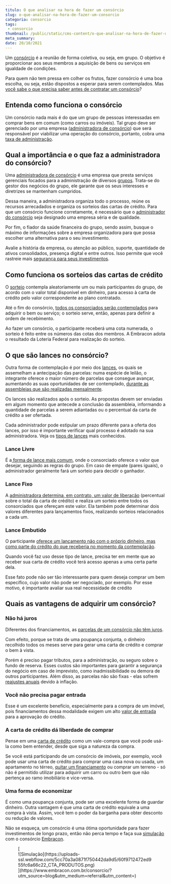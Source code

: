 ```yaml
---
titulo: O que analisar na hora de fazer um consórcio
slug: o-que-analisar-na-hora-de-fazer-um-consorcio
categoria: consorcio
tags:
 - consorcio
thumbnail: /public/static/cms-content/o-que-analisar-na-hora-de-fazer-um-consorcio.jpg
meta_summary: 
date: 20/10/2021
---
```

Um [consórcio](https://www.embracon.com.br/blog/as-principais-vantagens-do-consorcio) é a reunião de forma coletiva, ou seja, em grupo. O objetivo é proporcionar aos seus membros a aquisição de bens ou serviços em igualdade de condições.

Para quem não tem pressa em colher os frutos, fazer consórcio é uma boa escolha, ou seja, estão dispostos a esperar para serem contemplados. Mas [você sabe o que precisa saber antes de contratar um consórcio](https://www.embracon.com.br/blog/o-que-voce-deve-considerar-antes-de-contratar-um-consorcio)?

Entenda como funciona o consórcio 
----------------------------------

Um consórcio nada mais é do que um grupo de pessoas interessadas em comprar bens em comum (como carros ou imóveis). Tal grupo deve ser gerenciado por uma empresa ([administradora de consórcio](https://www.embracon.com.br/blog/como-escolher-uma-administradora-de-consorcio)) que será responsável por viabilizar uma operação do consórcio, portanto, cobra uma[ taxa de administração](https://www.embracon.com.br/blog/o-que-e-a-taxa-de-administracao-do-consorcio).

Qual a importância e o que faz a administradora do consórcio? 
--------------------------------------------------------------

Uma [administradora de consórcio](https://www.embracon.com.br/blog/afinal-o-que-uma-administradora-de-consorcio-faz) é uma empresa que presta serviços gerenciais focados para a administração de diversos [grupos](https://www.embracon.com.br/blog/como-funciona-um-grupo-de-consorcio). Trata-se do gestor dos negócios do grupo, ele garante que os seus interesses e diretrizes se mantenham cumpridos.

Dessa maneira, a administradora organiza todo o processo, reúne os recursos arrecadados e organiza os sorteios das cartas de crédito. Para que um consórcio funcione corretamente, é necessário que o [administrador do consórcio](https://www.embracon.com.br/blog/porque-escolher-a-embracon-como-sua-administradora-de-consorcio) seja designado uma empresa séria e de qualidade.

Por fim, o fiador da saúde financeira do grupo, sendo assim, busque o máximo de informações sobre a empresa organizadora para que possa escolher uma alternativa para o seu investimento.

Avalie a história da empresa, ou atenção ao público, suporte, quantidade de ativos consolidados, presença digital e entre outros. Isso permite que você rastreie mais [segurança para seus investimentos](https://www.embracon.com.br/blog/consorcio-e-seguro-saiba-mais).

Como funciona os sorteios das cartas de crédito 
------------------------------------------------

O [sorteio](https://www.embracon.com.br/conhecaoconsorcio/como-sao-realizados-os-sorteios-nas-assembleias) contempla aleatoriamente um ou mais participantes do grupo, de acordo com o valor total disponível em dinheiro, para acesso à carta de crédito pelo valor correspondente ao plano contratado.

Até o fim do consórcio, [todos os consorciados serão contemplados](https://www.embracon.com.br/blog/saiba-o-que-fazer-quando-for-contemplado-no-consorcio) para adquirir o bem ou serviço; o sorteio serve, então, apenas para definir a ordem de recebimento.

Ao fazer um consórcio, o participante receberá uma cota numerada, o sorteio é feito entre os números das cotas dos membros. A Embracon adota o resultado da Loteria Federal para realização do sorteio.

O que são lances no consórcio? 
-------------------------------

Outra forma de contemplação é por meio dos [lances](https://www.embracon.com.br/blog/como-funcionam-os-tipos-de-lances-no-consorcio), os quais se assemelham a antecipação das parcelas: numa espécie de leilão, o integrante oferece o maior número de parcelas que consegue avançar, aumentando as suas oportunidades de ser contemplado, [durante as assembleias que são realizadas mensalmente](https://www.embracon.com.br/blog/assembleia-de-consorcio-como-funciona).

Os lances são realizados após o sorteio. As propostas devem ser enviadas em algum momento que antecede a conclusão da assembleia, informando a quantidade de parcelas a serem adiantadas ou o percentual da carta de crédito a ser ofertada.

Cada administrador pode estipular um prazo diferente para a oferta dos lances, por isso é importante verificar qual processo é adotado na sua administradora. Veja os [tipos de lances](https://www.embracon.com.br/blog/como-funcionam-os-tipos-de-lances-no-consorcio) mais conhecidos.

### Lance Livre 

É a[ forma de lance mais comum](https://www.embracon.com.br/blog/o-que-e-o-lance-livre), onde o consorciado oferece o valor que desejar, seguindo as regras do grupo. Em caso de empate (pares iguais), o administrador geralmente fará um sorteio para decidir o ganhador.

### Lance Fixo 

A [administradora determina, em contrato, um valor de liberação](https://www.embracon.com.br/blog/o-que-e-um-lance-fixo-no-consorcio) (percentual sobre o total da carta de crédito) e realiza um sorteio entre todos os consorciados que ofereçam este valor. Ela também pode determinar dois valores diferentes para lançamentos fixos, realizando sorteios relacionados a cada um.

### Lance Embutido 

O participante [oferece um lançamento não com o próprio dinheiro, mas como parte do crédito do que receberia no momento da contemplação](https://www.embracon.com.br/blog/lance-embutido-entenda-o-que-e-como-funciona-e-como-fazer).

Quando você faz uso desse tipo de lance, precisa ter em mente que ao receber sua carta de crédito você terá acesso apenas a uma certa parte dela.

Esse fato pode não ser tão interessante para quem deseja comprar um bem específico, cujo valor não pode ser negociado, por exemplo. Por esse motivo, é importante avaliar sua real necessidade de crédito

Quais as vantagens de adquirir um consórcio? 
---------------------------------------------

### Não há juros 

Diferentes dos financiamentos, as [parcelas de um consórcio não têm juros](https://www.embracon.com.br/blog/consorcio-nao-tem-juros-entenda).

Com efeito, porque se trata de uma poupança conjunta, o dinheiro recolhido todos os meses serve para gerar uma carta de crédito e comprar o bem à vista.

Porém é preciso pagar tributos, para a administração, ou seguro sobre o fundo de reserva. Esses custos são importantes para garantir a segurança do negócio em caso de imprevisto, como inadmissibilidade ou demora de outros participantes. Além disso, as parcelas não são fixas - elas sofrem [reajustes anuais](https://www.embracon.com.br/blog/reajuste-consorcio-como-e-feito) devido à inflação.

### Você não precisa pagar entrada 

Esse é um excelente benefício, especialmente para a compra de um imóvel, pois financiamentos dessa modalidade exigem um alto [valor de entrada](https://www.embracon.com.br/blog/consorcio-nao-tem-entrada-saiba-mais) para a aprovação do crédito.

### A carta de crédito dá liberdade de comprar 

Pense em uma [carta de crédito](https://www.embracon.com.br/blog/o-que-e-e-como-funciona-a-carta-de-credito) como um vale-compra que você pode usá-la como bem entender, desde que siga a natureza da compra.

Se você está participando de um consórcio de imóveis, por exemplo, você pode usar uma carta de crédito para comprar uma casa nova ou usada, um apartamento no térreo, [quitar um financiamento](https://www.embracon.com.br/blog/e-possivel-quitar-o-financiamento-imobiliario-com-o-consorcio) ou comprar um terreno - só não é permitido utilizar para adquirir um carro ou outro bem que não pertença ao ramo imobiliário e vice-versa.

### Uma forma de economizar 

É como uma poupança conjunta, pode ser uma excelente forma de guardar dinheiro. Outra vantagem é que uma carta de crédito equivale a uma compra à vista. Assim, você tem o poder da barganha para obter desconto ou redução de valores.

Não se esqueça, um consórcio é uma ótima oportunidade para fazer investimentos de longo prazo, então não perca tempo e faça sua [simulação](https://www.embracon.com.br/servicos/simulacao-de-consorcio) com o consórcio [Embracon](https://www.embracon.com.br/a-embracon).

<figure class="w-richtext-figure-type-image w-richtext-align-center">[<div>![Simulação](https://uploads-ssl.webflow.com/5cc70a3a0871f750442da9d5/60f9712472ed955fc6a66c22_CTA_PRODUTOS.png)</div>](https://www.embracon.com.br/consorcio/?utm_source=blog&utm_medium=referral&utm_content=)</figure>
